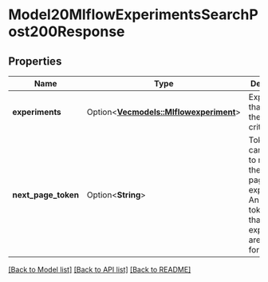 # Model20MlflowExperimentsSearchPost200Response

## Properties

Name | Type | Description | Notes
------------ | ------------- | ------------- | -------------
**experiments** | Option<[**Vec<models::Mlflowexperiment>**](mlflowexperiment.md)> | Experiments that match the search criteria | [optional]
**next_page_token** | Option<**String**> | Token that can be used to retrieve the next page of experiments. An empty token means that no more experiments are available for retrieval. | [optional]

[[Back to Model list]](../README.md#documentation-for-models) [[Back to API list]](../README.md#documentation-for-api-endpoints) [[Back to README]](../README.md)


